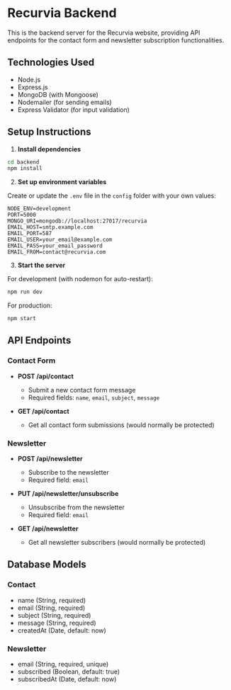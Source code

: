 # Recurvia Backend

This is the backend server for the Recurvia website, providing API endpoints for the contact form and newsletter subscription functionalities.

## Technologies Used

- Node.js
- Express.js
- MongoDB (with Mongoose)
- Nodemailer (for sending emails)
- Express Validator (for input validation)

## Setup Instructions

1. **Install dependencies**

```bash
cd backend
npm install
```

2. **Set up environment variables**

Create or update the `.env` file in the `config` folder with your own values:

```
NODE_ENV=development
PORT=5000
MONGO_URI=mongodb://localhost:27017/recurvia
EMAIL_HOST=smtp.example.com
EMAIL_PORT=587
EMAIL_USER=your_email@example.com
EMAIL_PASS=your_email_password
EMAIL_FROM=contact@recurvia.com
```

3. **Start the server**

For development (with nodemon for auto-restart):
```bash
npm run dev
```

For production:
```bash
npm start
```

## API Endpoints

### Contact Form

- **POST /api/contact**
  - Submit a new contact form message
  - Required fields: `name`, `email`, `subject`, `message`

- **GET /api/contact**
  - Get all contact form submissions (would normally be protected)

### Newsletter

- **POST /api/newsletter**
  - Subscribe to the newsletter
  - Required field: `email`

- **PUT /api/newsletter/unsubscribe**
  - Unsubscribe from the newsletter
  - Required field: `email`

- **GET /api/newsletter**
  - Get all newsletter subscribers (would normally be protected)

## Database Models

### Contact

- name (String, required)
- email (String, required)
- subject (String, required)
- message (String, required)
- createdAt (Date, default: now)

### Newsletter

- email (String, required, unique)
- subscribed (Boolean, default: true)
- subscribedAt (Date, default: now) 